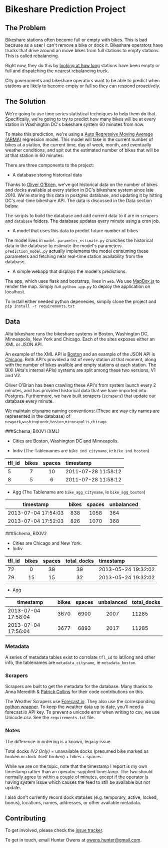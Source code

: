 # Bikeshare Prediction Project

## The Problem
Bikeshare stations often become full or empty with bikes. This is bad because as a user I can't remove a bike or dock it. Bikeshare operators have trucks that drive around an move bikes from full stations to empty stations. This is called rebalancing.

Right now, they do this by [looking at how long](http://www.cabitracker.com/status.php) stations have been empty or full and dispatching the nearest rebalancing truck.

City governments and bikeshare operators want to be able to predict when stations are likely to become empty or full so they can respond proactively. 

## The Solution
We're going to use time series statistical techniques to help them do that. Specifically, we're going to try to predict how many bikes will be at every station in Washington DC's bikeshare system 60 minutes from now.

To make this prediction, we're using a [Auto Regressive Moving Average (ARMA)](http://en.wikipedia.org/wiki/Autoregressive%E2%80%93moving-average_model) regression model. This model will take in the current number of bikes at a station, the current time, day of week, month, and eventually weather conditions, and spit out the estimated number of bikes that will be at that station in 60 minutes.

There are three components to the project:

- A database storing historical data

Thanks to [Oliver O'Brien](http://oliverobrien.co.uk/bikesharemap/), we've got historical data on the number of bikes and docks available at every station in DC's bikeshare system since late 2010. We're storing this data in postgres database, and updating it by hitting DC's real-time bikeshare API. The data is discussed in the Data section below.

The scripts to build the database and add current data to it are in `scrapers` and `database` folders. The database updates every minute using a cron job.

- A model that uses this data to predict future number of bikes 

The model lives in `model`. `parameter_estimate.py` crunches the historical data in the database to estimate the model's parameters. `prediction_model.py` actually implements the model consuming these parameters and fetching near real-time station availability from the database.

- A simple webapp that displays the model's predictions.

The app, which uses flask and bootstrap, lives in `web`. We use [MapBox.js](http://mapboxjs.org) to render the map. Simply run `python app.py` to deploy the application on localhost. 

To install either needed python depenecies, simpily clone the project and `pip install -r requirements.txt`

## Data
Alta bikeshare runs the bikeshare systems in Boston, Washington DC, Minneapolis, New York and Chicago. Each of the sites exposes either an XML or JSON API.

An example of the XML API is [Boston](http://www.thehubway.com/data/stations/bikeStations.xml) and an example of the JSON API is [Chicago](http://divvybikes.com/stations/json). Both API's provided a list of every station at that moment, along with the number of bikes avalible and empty stations at each station. The BIXI (Alta's internal APIs) systems are split among these two versions, V1 and V2. 

Oliver O'Brian has been crawling these API's from system launch every 2 minutes, and has provided historical data that we have imported into Postgres. Furthermore, we have built scrapers (`scrapers`) that update our database every minute.  

We maintain cityname naming conventions: (These are way city names are represented in the database) of 
`newyork`,`washingtondc`,`boston`,`minneapolis`,`chicago`

###Schema, BIXIV1 (XML)
* Cities are Boston, Washington DC and Minneapolis. 

* Indiv (The Tablenames are `bike_ind_cityname`, ie `bike_ind_boston`)

|tfl_id | bikes | spaces |timestamp|
|------|:-----:|:-------:|:-----------------------|
| 5	| 7 | 10	| 2011-07-28 11:58:12 |
| 8 	| 5 | 6 	| 2011-07-28 11:58:12 |

* Agg (The Tablename are `bike_agg_cityname`, ie `bike_agg_boston`)

timestamp | bikes | spaces | unbalanced 
-------------------------------|:----:|:------:|:----------
| 2013-07-04 17:54:03| 838 | 1058 | 364
| 2013-07-04 17:52:03|826 |1070 |368

###Schema, BIXIV2
* Cities are Chicago and New York.
* Indiv

tfl_id | bikes | spaces | total_docks | timestamp
---------|:---------:|:--------:|:---------:|:----------
  72 | 0 | 39 | 39 | 2013-05-24 19:32:02  
  79 | 15 | 15 | 32 | 2013-05-24 19:32:02  

* Agg

timestamp | bikes | spaces | unbalanced |total_docks 
-----------------|:---------:|:--------:|:---------:|:----------
2013-07-04 17:58:04 |  3670 |   6900 |       2007 |       11285 
2013-07-04 17:56:04 |  3677 |   6893 |       2017 |       11285   

### Metadata
A series of metadata tables exist to corrolate `tfl_id` to lat/long and other info, the tablenames are `metadata_cityname`, ie `metadata_boston`.

### Scrapers
Scrapers are built to get the metadata for the database. Many thanks to Anna Meredith & [Patrick Collins](https://github.com/capitalsigma) for their code contributions on this. 

The Weather Scrapers use [Forecast.io](http://forecast.io). They also use the corresponding [python wrapper](https://github.com/ZeevG/python-forcast.io). To keep the weather data up to date, you'll need a forecast.io API key. To prevent a unicode error when writing to csv, we use Unicode.csv. See the `requirements.txt` file.

### Notes	
The difference in ordering is a known, legacy issue. 

Total docks _(V2 Only)_ = unavailable docks (presumed bike marked as broken or dock itself broken) + bikes + spaces.


While we are on the topic, note that the timestamp I report is my own timestamp rather than an operator-supplied timestamp. The two should normally agree to within a couple of minutes, except if the operator is having system issue which causes the feed to still be available but not update.

I also don't currently record dock statuses (e.g. temporary, active, locked, bonus), locations, names, addresses, or other available metadata.

## Contributing
To get involved, please check the [issue tracker](https://github.com/dssg/bikeshare/issues).

To get in touch, email Hunter Owens at owens.hunter@gmail.com.


